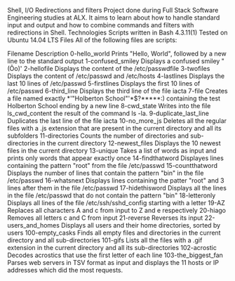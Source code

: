 Shell, I/O Redirections and filters Project done during Full Stack Software Engineering studies at ALX.
It aims to learn about how to handle standard input and output and how to combine commands and filters with redirections in Shell.
Technologies Scripts written in Bash 4.3.11(1) Tested on Ubuntu 14.04 LTS Files All of the following files are scripts:

Filename Description 0-hello_world Prints "Hello, World", followed by a new line to the standard output 1-confused_smiley Displays a confused smiley "(Ôo)' 2-hellofile Displays the content of the /etc/passwdfile 3-twofiles Displays the content of /etc/passwd and /etc/hosts 4-lastlines Displays the last 10 lines of /etc/passwd 5-firstlines Displays the first 10 lines of /etc/passwd 6-third_line Displays the third line of the file iacta 7-file Creates a file named exactly *\'"Holberton School"'\*$?*****:) containing the test Holberton School ending by a new line 8-cwd_state Writes into the file ls_cwd_content the result of the command ls -la. 9-duplicate_last_line Duplicates the last line of the file iacta 10-no_more_js Deletes all the regular files with a .js extension that are present in the current directory and all its subfolders 11-directories Counts the number of directories and sub-directories in the current directory 12-newest_files Displays the 10 newest files in the current directory 13-unique Takes a list of words as input and prints only words that appear exactly once 14-findthatword Displayes lines containing the pattern "root" from the file /etc/passwd 15-countthatword Displays the number of lines that contain the pattern "bin" in the file /etc/passwd 16-whatsnext Displays lines containing the patter "root" and 3 lines after them in the file /etc/passwd 17-hidethisword Displays all the lines in the file /etc/passwd that do not contain the pattern "bin" 18-letteronly Displays all lines of the file /etc/ssh/sshd_config starting with a letter 19-AZ Replaces all characters A and c from input to Z and e respectively 20-hiago Removes all letters c and C from input 21-reverse Reverses its input 22-users_and_homes Displays all users and their home directories, sorted by users 100-empty_casks Finds all empty files and directories in the current directory and all sub-directories 101-gifs Lists all the files with a .gif extension in the current directory and all its sub-directories 102-acrostic Decodes acrostics that use the first letter of each line 103-the_biggest_fan Parses web servers in TSV format as input and displays the 11 hosts or IP addresses which did the most requests.
